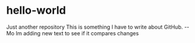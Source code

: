 # hello-world
Just another repository
This is something I have to write about GitHub.
--Mo
Im adding new text to see if it compares changes
